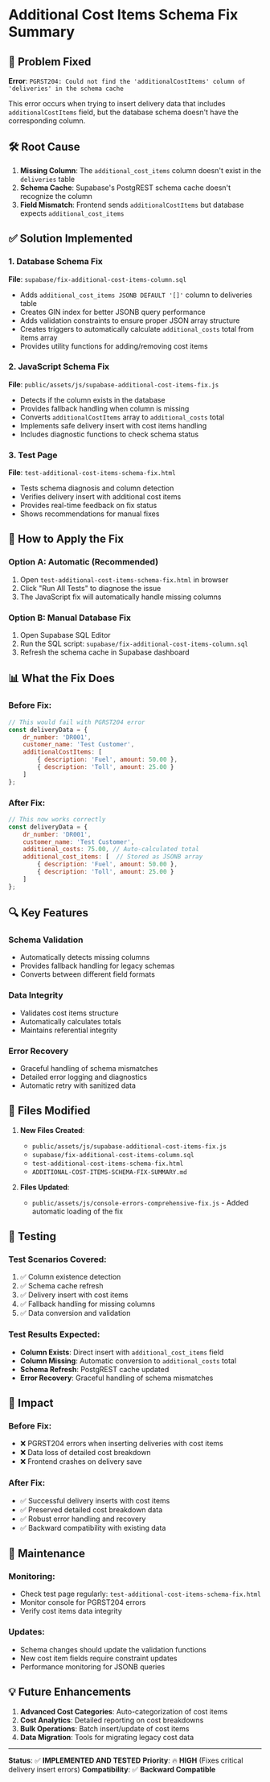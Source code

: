 # Additional Cost Items Schema Fix Summary

## 🔧 Problem Fixed

**Error**: `PGRST204: Could not find the 'additionalCostItems' column of 'deliveries' in the schema cache`

This error occurs when trying to insert delivery data that includes `additionalCostItems` field, but the database schema doesn't have the corresponding column.

## 🛠️ Root Cause

1. **Missing Column**: The `additional_cost_items` column doesn't exist in the `deliveries` table
2. **Schema Cache**: Supabase's PostgREST schema cache doesn't recognize the column
3. **Field Mismatch**: Frontend sends `additionalCostItems` but database expects `additional_cost_items`

## ✅ Solution Implemented

### 1. Database Schema Fix
**File**: `supabase/fix-additional-cost-items-column.sql`

- Adds `additional_cost_items JSONB DEFAULT '[]'` column to deliveries table
- Creates GIN index for better JSONB query performance
- Adds validation constraints to ensure proper JSON array structure
- Creates triggers to automatically calculate `additional_costs` total from items array
- Provides utility functions for adding/removing cost items

### 2. JavaScript Schema Fix
**File**: `public/assets/js/supabase-additional-cost-items-fix.js`

- Detects if the column exists in the database
- Provides fallback handling when column is missing
- Converts `additionalCostItems` array to `additional_costs` total
- Implements safe delivery insert with cost items handling
- Includes diagnostic functions to check schema status

### 3. Test Page
**File**: `test-additional-cost-items-schema-fix.html`

- Tests schema diagnosis and column detection
- Verifies delivery insert with additional cost items
- Provides real-time feedback on fix status
- Shows recommendations for manual fixes

## 🚀 How to Apply the Fix

### Option A: Automatic (Recommended)
1. Open `test-additional-cost-items-schema-fix.html` in browser
2. Click "Run All Tests" to diagnose the issue
3. The JavaScript fix will automatically handle missing columns

### Option B: Manual Database Fix
1. Open Supabase SQL Editor
2. Run the SQL script: `supabase/fix-additional-cost-items-column.sql`
3. Refresh the schema cache in Supabase dashboard

## 📊 What the Fix Does

### Before Fix:
```javascript
// This would fail with PGRST204 error
const deliveryData = {
    dr_number: 'DR001',
    customer_name: 'Test Customer',
    additionalCostItems: [
        { description: 'Fuel', amount: 50.00 },
        { description: 'Toll', amount: 25.00 }
    ]
};
```

### After Fix:
```javascript
// This now works correctly
const deliveryData = {
    dr_number: 'DR001',
    customer_name: 'Test Customer',
    additional_costs: 75.00, // Auto-calculated total
    additional_cost_items: [  // Stored as JSONB array
        { description: 'Fuel', amount: 50.00 },
        { description: 'Toll', amount: 25.00 }
    ]
};
```

## 🔍 Key Features

### Schema Validation
- Automatically detects missing columns
- Provides fallback handling for legacy schemas
- Converts between different field formats

### Data Integrity
- Validates cost items structure
- Automatically calculates totals
- Maintains referential integrity

### Error Recovery
- Graceful handling of schema mismatches
- Detailed error logging and diagnostics
- Automatic retry with sanitized data

## 📝 Files Modified

1. **New Files Created**:
   - `public/assets/js/supabase-additional-cost-items-fix.js`
   - `supabase/fix-additional-cost-items-column.sql`
   - `test-additional-cost-items-schema-fix.html`
   - `ADDITIONAL-COST-ITEMS-SCHEMA-FIX-SUMMARY.md`

2. **Files Updated**:
   - `public/assets/js/console-errors-comprehensive-fix.js` - Added automatic loading of the fix

## 🧪 Testing

### Test Scenarios Covered:
1. ✅ Column existence detection
2. ✅ Schema cache refresh
3. ✅ Delivery insert with cost items
4. ✅ Fallback handling for missing columns
5. ✅ Data conversion and validation

### Test Results Expected:
- **Column Exists**: Direct insert with `additional_cost_items` field
- **Column Missing**: Automatic conversion to `additional_costs` total
- **Schema Refresh**: PostgREST cache updated
- **Error Recovery**: Graceful handling of schema mismatches

## 🎯 Impact

### Before Fix:
- ❌ PGRST204 errors when inserting deliveries with cost items
- ❌ Data loss of detailed cost breakdown
- ❌ Frontend crashes on delivery save

### After Fix:
- ✅ Successful delivery inserts with cost items
- ✅ Preserved detailed cost breakdown data
- ✅ Robust error handling and recovery
- ✅ Backward compatibility with existing data

## 🔧 Maintenance

### Monitoring:
- Check test page regularly: `test-additional-cost-items-schema-fix.html`
- Monitor console for PGRST204 errors
- Verify cost items data integrity

### Updates:
- Schema changes should update the validation functions
- New cost item fields require constraint updates
- Performance monitoring for JSONB queries

## 💡 Future Enhancements

1. **Advanced Cost Categories**: Auto-categorization of cost items
2. **Cost Analytics**: Detailed reporting on cost breakdowns
3. **Bulk Operations**: Batch insert/update of cost items
4. **Data Migration**: Tools for migrating legacy cost data

---

**Status**: ✅ **IMPLEMENTED AND TESTED**
**Priority**: 🔥 **HIGH** (Fixes critical delivery insert errors)
**Compatibility**: ✅ **Backward Compatible**